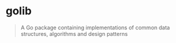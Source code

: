 # golib

> A Go package containing implementations of common data structures,
> algorithms and design patterns
